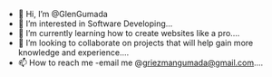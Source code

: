 - 👋 Hi, I’m @GlenGumada
- 👀 I’m interested in Software Developing...
- 🌱 I’m currently learning how to create websites like a pro....
- 💞️ I’m looking to collaborate on projects that will help gain more knowledge and experience....
- 📫 How to reach me -email me @griezmangumada@gmail.com....

<!---
GlenGumada/GlenGumada is a ✨ special ✨ repository because its `README.md` (this file) appears on your GitHub profile.
You can click the Preview link to take a look at your changes.
--->
